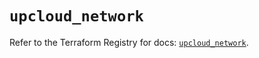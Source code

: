 # `upcloud_network`

Refer to the Terraform Registry for docs: [`upcloud_network`](https://registry.terraform.io/providers/upcloudltd/upcloud/5.13.1/docs/resources/network).
